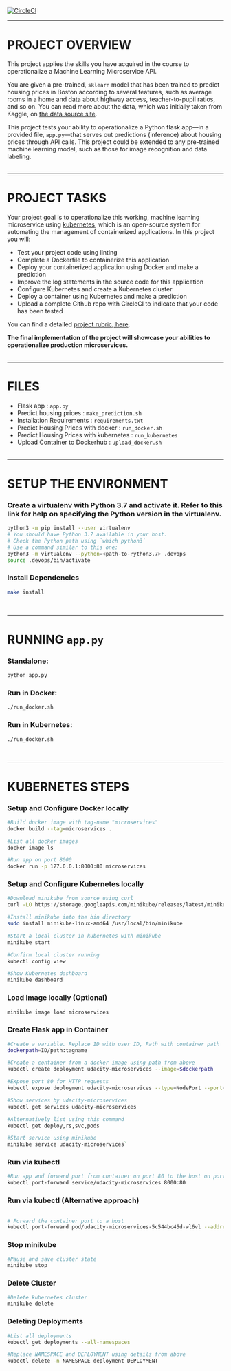 [![CircleCI](https://dl.circleci.com/status-badge/img/gh/devkofi/udacity-microservices/tree/master.svg?style=svg)](https://dl.circleci.com/status-badge/redirect/gh/devkofi/udacity-microservices/tree/master)

---
# PROJECT OVERVIEW

This project applies the skills you have acquired in the course to operationalize a Machine Learning Microservice API. 

You are given a pre-trained, `sklearn` model that has been trained to predict housing prices in Boston according to several features, such as average rooms in a home and data about highway access, teacher-to-pupil ratios, and so on. You can read more about the data, which was initially taken from Kaggle, on [the data source site](https://www.kaggle.com/c/boston-housing). 

This project tests your ability to operationalize a Python flask app—in a provided file, `app.py`—that serves out predictions (inference) about housing prices through API calls. This project could be extended to any pre-trained machine learning model, such as those for image recognition and data labeling.
<br/><br/>

---

# PROJECT TASKS

Your project goal is to operationalize this working, machine learning microservice using [kubernetes](https://kubernetes.io/), which is an open-source system for automating the management of containerized applications. In this project you will:
* Test your project code using linting
* Complete a Dockerfile to containerize this application
* Deploy your containerized application using Docker and make a prediction
* Improve the log statements in the source code for this application
* Configure Kubernetes and create a Kubernetes cluster
* Deploy a container using Kubernetes and make a prediction
* Upload a complete Github repo with CircleCI to indicate that your code has been tested

You can find a detailed [project rubric, here](https://review.udacity.com/#!/rubrics/2576/view).

**The final implementation of the project will showcase your abilities to operationalize production microservices.**
<br/><br/>

---
# FILES
* Flask app :  `app.py`
* Predict housing prices : `make_prediction.sh`
* Installation Requirements : `requirements.txt`
* Predict Housing Prices with docker : `run_docker.sh`
* Predict Housing Prices with kubernetes : `run_kubernetes`
* Upload Container to Dockerhub : `upload_docker.sh`
<br/><br/>

---
# SETUP THE ENVIRONMENT

### Create a virtualenv with Python 3.7 and activate it. Refer to this link for help on specifying the Python version in the virtualenv. 

```bash
python3 -m pip install --user virtualenv
# You should have Python 3.7 available in your host. 
# Check the Python path using `which python3`
# Use a command similar to this one:
python3 -m virtualenv --python=<path-to-Python3.7> .devops
source .devops/bin/activate
```
### Install Dependencies 
```bash
make install
``` 
<br/>

---
# RUNNING `app.py`

### Standalone:  
```bash
python app.py
```
### Run in Docker:  
```bash
./run_docker.sh
```
### Run in Kubernetes:  
```bash
./run_docker.sh
```
<br/>

---

# KUBERNETES STEPS

### Setup and Configure Docker locally
```bash
#Build docker image with tag-name "microservices"
docker build --tag=microservices .

#List all docker images
docker image ls

#Run app on port 8000
docker run -p 127.0.0.1:8000:80 microservices
```

### Setup and Configure Kubernetes locally
```bash
#Download minikube from source using curl
curl -LO https://storage.googleapis.com/minikube/releases/latest/minikube-linux-amd64

#Install minikube into the bin directory
sudo install minikube-linux-amd64 /usr/local/bin/minikube

#Start a local cluster in kubernetes with minikube
minikube start

#Confirm local cluster running
kubectl config view

#Show Kubernetes dashboard
minikube dashboard
```

### Load Image locally (Optional)
```bash
minikube image load microservices
```

### Create Flask app in Container
```bash
#Create a variable. Replace ID with user ID, Path with container path
dockerpath=ID/path:tagname

#Create a container from a docker image using path from above
kubectl create deployment udacity-microservices --image=$dockerpath

#Expose port 80 for HTTP requests
kubectl expose deployment udacity-microservices --type=NodePort --port=80

#Show services by udacity-microservices
kubectl get services udacity-microservices

#Alternatively list using this command
kubectl get deploy,rs,svc,pods

#Start service using minikube
minikube service udacity-microservices`
```
### Run via kubectl
```bash
#Run app and forward port from container on port 80 to the host on port 8000 
kubectl port-forward service/udacity-microservices 8000:80

```

### Run via kubectl (Alternative approach)
```bash

# Forward the container port to a host
kubectl port-forward pod/udacity-microservices-5c544bc45d-wl6vl --address 127.0.0.1 8000:80

```

### Stop minikube
```bash
#Pause and save cluster state
minikube stop
```

### Delete Cluster
```bash
#Delete kubernetes cluster 
minikube delete
```

### Deleting Deployments
```bash
#List all deployments
kubectl get deployments --all-namespaces

#Replace NAMESPACE and DEPLOYMENT using details from above
kubectl delete -n NAMESPACE deployment DEPLOYMENT
```
